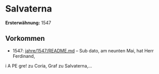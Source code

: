 # Salvaterna

**Ersterwähnung:** 1547

## Vorkommen
- 1547: [jahre/1547/README.md](../jahre/1547/README.md) – Sub dato, am neunten Mai, hat Herr Ferdinand,

i A PE gre! zu Coria, Graf zu Salvaterna,...
